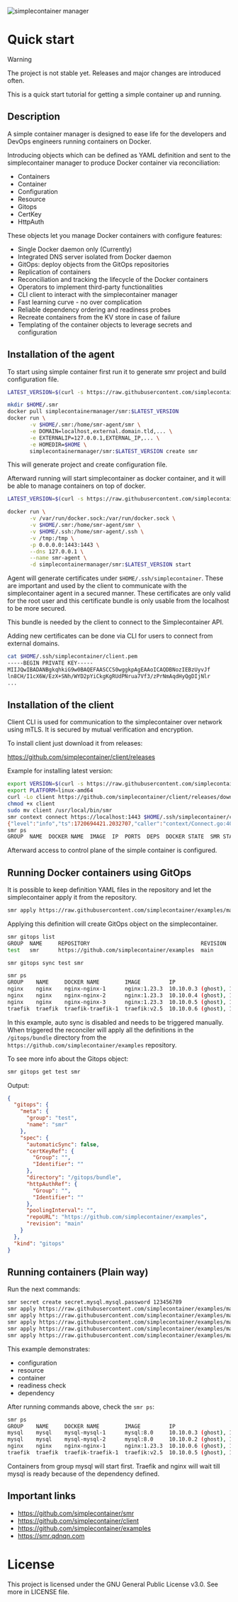 ![simplecontainer manager](.github/resources/repository.jpg)

Quick start
===========

> [!WARNING]
> The project is not stable yet. Releases and major changes are introduced often. 

This is a quick start tutorial for getting a simple container up and running.

## Description
A simple container manager is designed to ease life for the developers and DevOps engineers running containers on Docker.

Introducing objects which can be defined as YAML definition and sent to the simplecontainer manager to produce Docker container via reconciliation:

- Containers
- Container
- Configuration
- Resource
- Gitops
- CertKey
- HttpAuth

These objects let you manage Docker containers with configure features:

- Single Docker daemon only (Currently)
- Integrated DNS server isolated from Docker daemon
- GitOps: deploy objects from the GitOps repositories
- Replication of containers
- Reconciliation and tracking the lifecycle of the Docker containers
- Operators to implement third-party functionalities
- CLI client to interact with the simplecontainer manager
- Fast learning curve - no over complication
- Reliable dependency ordering and readiness probes
- Recreate containers from the KV store in case of failure
- Templating of the container objects to leverage secrets and configuration


Installation of the agent
-------------------------
To start using simple container first run it to generate smr project and build configuration file.

```bash
LATEST_VERSION=$(curl -s https://raw.githubusercontent.com/simplecontainer/smr/main/version)

mkdir $HOME/.smr
docker pull simplecontainermanager/smr:$LATEST_VERSION
docker run \
       -v $HOME/.smr:/home/smr-agent/smr \
       -e DOMAIN=localhost,external.domain.tld,... \
       -e EXTERNALIP=127.0.0.1,EXTERNAL_IP,... \
       -e HOMEDIR=$HOME \
       simplecontainermanager/smr:$LATEST_VERSION create smr
```

This will generate project and create configuration file.

Afterward running will start simplecontainer as docker container, and it will be able
to manage containers on top of docker.

```bash
LATEST_VERSION=$(curl -s https://raw.githubusercontent.com/simplecontainer/smr/main/version)

docker run \
       -v /var/run/docker.sock:/var/run/docker.sock \
       -v $HOME/.smr:/home/smr-agent/smr \
       -v $HOME/.ssh:/home/smr-agent/.ssh \
       -v /tmp:/tmp \
       -p 0.0.0.0:1443:1443 \
       --dns 127.0.0.1 \
       --name smr-agent \
       -d simplecontainermanager/smr:$LATEST_VERSION start
```

Agent will generate certificates under `$HOME/.ssh/simplecontainer`. These are important and used by the client to communicate
with the simplecontainer agent in a secured manner. These certificates are only valid for the root user and this certificate bundle
is only usable from the localhost to be more secured.

This bundle is needed by the client to connect to the Simplecontainer API.

Adding new certificates can be done via CLI for users to connect from external domains.
```bash
cat $HOME/.ssh/simplecontainer/client.pem
-----BEGIN PRIVATE KEY-----
MIIJQwIBADANBgkqhkiG9w0BAQEFAASCCS0wggkpAgEAAoICAQDBNozIEBzUyvJf
ln8CH/I1cX6W/EzX+SNh/WYD2pYiCkgKgRUdPNrua7Vf3/zPrNmAqdHyQgDIjNlr
...
```

Installation of the client
--------------------------

Client CLI is used for communication to the simplecontainer over network using mTLS. 
It is secured by mutual verification and encryption.

To install client just download it from releases:

https://github.com/simplecontainer/client/releases

Example for installing latest version:

```bash
export VERSION=$(curl -s https://raw.githubusercontent.com/simplecontainer/client/main/version)
export PLATFORM=linux-amd64
curl -Lo client https://github.com/simplecontainer/client/releases/download/$VERSION/client-$PLATFORM
chmod +x client
sudo mv client /usr/local/bin/smr
smr context connect https://localhost:1443 $HOME/.ssh/simplecontainer/client.pem --context localhost
{"level":"info","ts":1720694421.2032707,"caller":"context/Connect.go:40","msg":"authenticated against the smr-agent"}
smr ps
GROUP  NAME  DOCKER NAME  IMAGE  IP  PORTS  DEPS  DOCKER STATE  SMR STATE
```
Afterward access to control plane of the simple container is configured.

## Running Docker containers using GitOps

It is possible to keep definition YAML files in the repository and let the simplecontainer apply it from the repository.

```bash
smr apply https://raw.githubusercontent.com/simplecontainer/examples/main/gitops/gitops-plain.yaml 
```

Applying this definition will create GitOps object on the simplecontainer.

```bash
smr gitops list                               
GROUP  NAME     REPOSITORY                                   REVISION  SYNCED        AUTO   STATE    
test   smr      https://github.com/simplecontainer/examples  main      Never synced  false  Drifted  

smr gitops sync test smr

smr ps 
GROUP    NAME     DOCKER NAME        IMAGE         IP                                      PORTS                      DEPS  DOCKER STATE  SMR STATE  
nginx    nginx    nginx-nginx-1      nginx:1.23.3  10.10.0.3 (ghost), 172.17.0.3 (bridge)  80, 443                          running        (2m0s)    
nginx    nginx    nginx-nginx-2      nginx:1.23.3  10.10.0.4 (ghost), 172.17.0.4 (bridge)  80, 443                          running        (2m0s)    
nginx    nginx    nginx-nginx-3      nginx:1.23.3  10.10.0.5 (ghost), 172.17.0.5 (bridge)  80, 443                          running        (2m0s)    
traefik  traefik  traefik-traefik-1  traefik:v2.5  10.10.0.6 (ghost), 172.17.0.6 (bridge)  80:80, 443:443, 8888:8080        running        (2m0s)    
```

In this example, auto sync is disabled and needs to be triggered manually. When triggered the reconciler will apply 
all the definitions in the `/gitops/bundle` directory from the `https://github.com/simplecontainer/examples` repository.

To see more info about the Gitops object:

```bash
smr gitops get test smr
```

Output:

```json
{
  "gitops": {
    "meta": {
      "group": "test",
      "name": "smr"
    },
    "spec": {
      "automaticSync": false,
      "certKeyRef": {
        "Group": "",
        "Identifier": ""
      },
      "directory": "/gitops/bundle",
      "httpAuthRef": {
        "Group": "",
        "Identifier": ""
      },
      "poolingInterval": "",
      "repoURL": "https://github.com/simplecontainer/examples",
      "revision": "main"
    }
  },
  "kind": "gitops"
}
```

## Running containers (Plain way)

Run the next commands:
```bash
smr secret create secret.mysql.mysql.password 123456789
smr apply https://raw.githubusercontent.com/simplecontainer/examples/main/tests/simple-dependency-readiness/mysql-config.yaml
smr apply https://raw.githubusercontent.com/simplecontainer/examples/main/tests/simple-dependency-readiness/mysql-envs.yaml
smr apply https://raw.githubusercontent.com/simplecontainer/examples/main/tests/simple-dependency-readiness/nginx-config.yaml
smr apply https://raw.githubusercontent.com/simplecontainer/examples/main/tests/simple-dependency-readiness/traefik-config.yaml
smr apply https://raw.githubusercontent.com/simplecontainer/examples/main/tests/simple-dependency-readiness/containers.yaml
```

This example demonstrates:
- configuration
- resource
- container
- readiness check
- dependency

After running commands above, check the `smr ps`:
```bash
smr ps
GROUP    NAME     DOCKER NAME        IMAGE         IP                                      PORTS                      DEPS      DOCKER STATE  SMR STATE         
mysql    mysql    mysql-mysql-1      mysql:8.0     10.10.0.3 (ghost), 172.17.0.4 (bridge)  3306                                 running       running (51m17s)  
mysql    mysql    mysql-mysql-2      mysql:8.0     10.10.0.2 (ghost), 172.17.0.3 (bridge)  3306                                 running       running (51m15s)  
nginx    nginx    nginx-nginx-1      nginx:1.23.3  10.10.0.6 (ghost), 172.17.0.6 (bridge)  80, 443                    mysql.*   running       running (51m14s)  
traefik  traefik  traefik-traefik-1  traefik:v2.5  10.10.0.5 (ghost), 172.17.0.5 (bridge)  80:80, 443:443, 8888:8080  mysql.*   running       running (51m15s)  
```

Containers from group mysql will start first. 
Traefik and nginx will wait till mysql is ready because of the dependency defined.

Important links
---------------------------
- https://github.com/simplecontainer/smr
- https://github.com/simplecontainer/client
- https://github.com/simplecontainer/examples
- https://smr.qdnqn.com

# License
This project is licensed under the GNU General Public License v3.0. See more in LICENSE file.